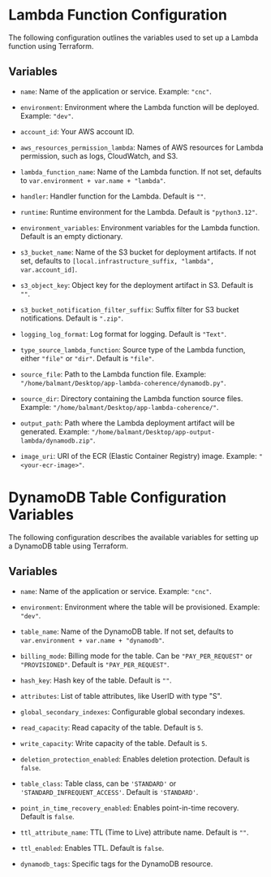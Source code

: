 # Lambda Function Configuration

The following configuration outlines the variables used to set up a Lambda function using Terraform.

## Variables

- `name`: Name of the application or service. Example: `"cnc"`.
- `environment`: Environment where the Lambda function will be deployed. Example: `"dev"`.
- `account_id`: Your AWS account ID.

- `aws_resources_permission_lambda`: Names of AWS resources for Lambda permission, such as logs, CloudWatch, and S3.

- `lambda_function_name`: Name of the Lambda function. If not set, defaults to `var.environment + var.name + "lambda"`.
- `handler`: Handler function for the Lambda. Default is `""`.
- `runtime`: Runtime environment for the Lambda. Default is `"python3.12"`.

- `environment_variables`: Environment variables for the Lambda function. Default is an empty dictionary.

- `s3_bucket_name`: Name of the S3 bucket for deployment artifacts. If not set, defaults to `[local.infrastructure_suffix, "lambda", var.account_id]`.
- `s3_object_key`: Object key for the deployment artifact in S3. Default is `""`.
- `s3_bucket_notification_filter_suffix`: Suffix filter for S3 bucket notifications. Default is `".zip"`.

- `logging_log_format`: Log format for logging. Default is `"Text"`.

- `type_source_lambda_function`: Source type of the Lambda function, either `"file"` or `"dir"`. Default is `"file"`.

- `source_file`: Path to the Lambda function file. Example: `"/home/balmant/Desktop/app-lambda-coherence/dynamodb.py"`.
- `source_dir`: Directory containing the Lambda function source files. Example: `"/home/balmant/Desktop/app-lambda-coherence/"`.
- `output_path`: Path where the Lambda deployment artifact will be generated. Example: `"/home/balmant/Desktop/app-output-lambda/dynamodb.zip"`.

- `image_uri`: URI of the ECR (Elastic Container Registry) image. Example: `"<your-ecr-image>"`.

# DynamoDB Table Configuration Variables

The following configuration describes the available variables for setting up a DynamoDB table using Terraform.

## Variables

- `name`: Name of the application or service. Example: `"cnc"`.
- `environment`: Environment where the table will be provisioned. Example: `"dev"`.

- `table_name`: Name of the DynamoDB table. If not set, defaults to `var.environment + var.name + "dynamodb"`.
- `billing_mode`: Billing mode for the table. Can be `"PAY_PER_REQUEST"` or `"PROVISIONED"`. Default is `"PAY_PER_REQUEST"`.
- `hash_key`: Hash key of the table. Default is `""`.
- `attributes`: List of table attributes, like UserID with type "S".

- `global_secondary_indexes`: Configurable global secondary indexes.

- `read_capacity`: Read capacity of the table. Default is `5`.
- `write_capacity`: Write capacity of the table. Default is `5`.
- `deletion_protection_enabled`: Enables deletion protection. Default is `false`.
- `table_class`: Table class, can be `'STANDARD'` or `'STANDARD_INFREQUENT_ACCESS'`. Default is `'STANDARD'`.
- `point_in_time_recovery_enabled`: Enables point-in-time recovery. Default is `false`.
- `ttl_attribute_name`: TTL (Time to Live) attribute name. Default is `""`.
- `ttl_enabled`: Enables TTL. Default is `false`.

- `dynamodb_tags`: Specific tags for the DynamoDB resource.
